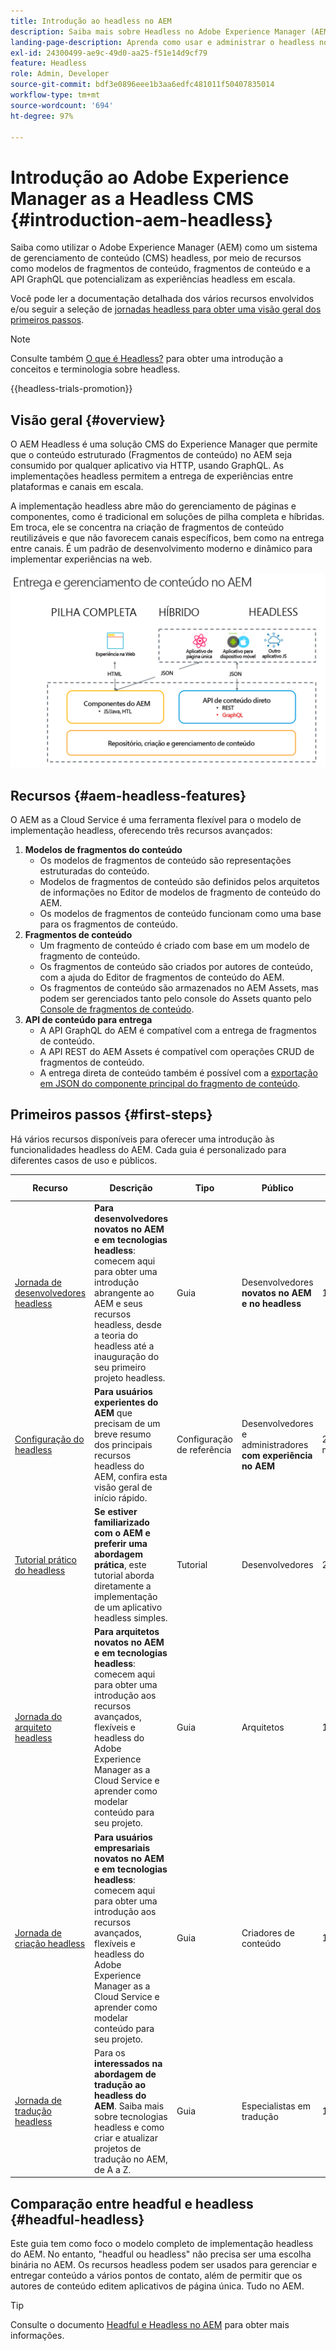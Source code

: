 ```yaml
---
title: Introdução ao headless no AEM
description: Saiba mais sobre Headless no Adobe Experience Manager (AEM) com uma combinação de documentações detalhadas e jornadas headless. Saiba como recursos como modelos de fragmentos de conteúdo, fragmentos de conteúdo e a API GraphQL são utilizados em experiências headless.
landing-page-description: Aprenda como usar e administrar o headless no Adobe Experience Manager as a Cloud Service.
exl-id: 24300499-ae9c-49d0-aa25-f51e14d9cf79
feature: Headless
role: Admin, Developer
source-git-commit: bdf3e0896eee1b3aa6edfc481011f50407835014
workflow-type: tm+mt
source-wordcount: '694'
ht-degree: 97%

---
```



# Introdução ao Adobe Experience Manager as a Headless CMS {#introduction-aem-headless}

Saiba como utilizar o Adobe Experience Manager (AEM) como um sistema de gerenciamento de conteúdo (CMS) headless, por meio de recursos como modelos de fragmentos de conteúdo, fragmentos de conteúdo e a API GraphQL que potencializam as experiências headless em escala.

Você pode ler a documentação detalhada dos vários recursos envolvidos e/ou seguir a seleção de [jornadas headless para obter uma visão geral dos primeiros passos](#first-steps).

>[!NOTE]
>
>Consulte também [O que é Headless?](/help/headless/what-is-headless.md) para obter uma introdução a conceitos e terminologia sobre headless.

{{headless-trials-promotion}}

## Visão geral {#overview}

O AEM Headless é uma solução CMS do Experience Manager que permite que o conteúdo estruturado (Fragmentos de conteúdo) no AEM seja consumido por qualquer aplicativo via HTTP, usando GraphQL. As implementações headless permitem a entrega de experiências entre plataformas e canais em escala.

A implementação headless abre mão do gerenciamento de páginas e componentes, como é tradicional em soluções de pilha completa e híbridas. Em troca, ele se concentra na criação de fragmentos de conteúdo reutilizáveis e que não favorecem canais específicos, bem como na entrega entre canais. É um padrão de desenvolvimento moderno e dinâmico para implementar experiências na web.

![Modelos de implementação do AEM](assets/aem-implementation-models.png)

## Recursos {#aem-headless-features}

O AEM as a Cloud Service é uma ferramenta flexível para o modelo de implementação headless, oferecendo três recursos avançados:

1. **Modelos de fragmentos do conteúdo**
   * Os modelos de fragmentos de conteúdo são representações estruturadas do conteúdo.
   * Modelos de fragmentos de conteúdo são definidos pelos arquitetos de informações no Editor de modelos de fragmento de conteúdo do AEM.
   * Os modelos de fragmentos de conteúdo funcionam como uma base para os fragmentos de conteúdo.
1. **Fragmentos de conteúdo**
   * Um fragmento de conteúdo é criado com base em um modelo de fragmento de conteúdo.
   * Os fragmentos de conteúdo são criados por autores de conteúdo, com a ajuda do Editor de fragmentos de conteúdo do AEM.
   * Os fragmentos de conteúdo são armazenados no AEM Assets, mas podem ser gerenciados tanto pelo console do Assets quanto pelo [Console de fragmentos de conteúdo](/help/sites-cloud/administering/content-fragments/managing.md#content-fragments-console).
1. **API de conteúdo para entrega**
   * A API GraphQL do AEM é compatível com a entrega de fragmentos de conteúdo.
   * A API REST do AEM Assets é compatível com operações CRUD de fragmentos de conteúdo.
   * A entrega direta de conteúdo também é possível com a [exportação em JSON do componente principal do fragmento de conteúdo](https://experienceleague.adobe.com/docs/experience-manager-core-components/using/components/content-fragment-component.html?lang=pt-BR).

## Primeiros passos {#first-steps}

Há vários recursos disponíveis para oferecer uma introdução às funcionalidades headless do AEM. Cada guia é personalizado para diferentes casos de uso e públicos.

| Recurso | Descrição | Tipo | Público | Est. Hora |
|---|---|---|---|---|
| [Jornada de desenvolvedores headless](/help/journey-headless/developer/overview.md) | **Para desenvolvedores novatos no AEM e em tecnologias headless**: comecem aqui para obter uma introdução abrangente ao AEM e seus recursos headless, desde a teoria do headless até a inauguração do seu primeiro projeto headless. | Guia | Desenvolvedores **novatos no AEM e no headless** | 1 hora |
| [Configuração do headless](/help/headless/setup/introduction.md) | **Para usuários experientes do AEM** que precisam de um breve resumo dos principais recursos headless do AEM, confira esta visão geral de início rápido. | Configuração de referência | Desenvolvedores e administradores **com experiência no AEM** | 20 minutos |
| [Tutorial prático do headless](https://experienceleague.adobe.com/docs/experience-manager-learn/getting-started-with-aem-headless/graphql/multi-step/overview.html?lang=pt-BR) | **Se estiver familiarizado com o AEM e preferir uma abordagem prática**, este tutorial aborda diretamente a implementação de um aplicativo headless simples. | Tutorial | Desenvolvedores | 2 horas |
| [Jornada do arquiteto headless](/help/journey-headless/architect/overview.md) | **Para arquitetos novatos no AEM e em tecnologias headless**: comecem aqui para obter uma introdução aos recursos avançados, flexíveis e headless do Adobe Experience Manager as a Cloud Service e aprender como modelar conteúdo para seu projeto. | Guia | Arquitetos | 1 hora |
| [Jornada de criação headless](/help/journey-headless/author/overview.md) | **Para usuários empresariais novatos no AEM e em tecnologias headless**: comecem aqui para obter uma introdução aos recursos avançados, flexíveis e headless do Adobe Experience Manager as a Cloud Service e aprender como modelar conteúdo para seu projeto. | Guia | Criadores de conteúdo | 1 hora |
| [Jornada de tradução headless](/help/journey-headless/translation/overview.md) | Para os **interessados na abordagem de tradução ao headless do AEM**. Saiba mais sobre tecnologias headless e como criar e atualizar projetos de tradução no AEM, de A a Z. | Guia | Especialistas em tradução | 1 hora |

## Comparação entre headful e headless {#headful-headless}

Este guia tem como foco o modelo completo de implementação headless do AEM. No entanto, &quot;headful ou headless&quot; não precisa ser uma escolha binária no AEM. Os recursos headless podem ser usados para gerenciar e entregar conteúdo a vários pontos de contato, além de permitir que os autores de conteúdo editem aplicativos de página única. Tudo no AEM.

>[!TIP]
>
>Consulte o documento [Headful e Headless no AEM](/help/implementing/developing/headful-headless.md) para obter mais informações.